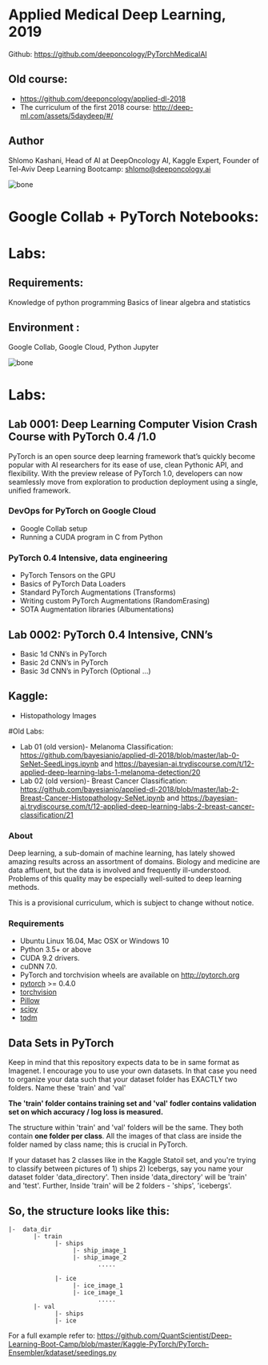 
# Applied Medical Deep Learning, 2019

Github: https://github.com/deeponcology/PyTorchMedicalAI

## Old course:
- https://github.com/deeponcology/applied-dl-2018
- The curriculum of the first 2018 course: http://deep-ml.com/assets/5daydeep/#/

## Author
Shlomo Kashani, Head of AI at DeepOncology AI, 
Kaggle Expert, Founder of Tel-Aviv Deep Learning Bootcamp: shlomo@deeponcology.ai

![bone](assets/f099.png)

# Google Collab + PyTorch Notebooks:

# Labs:

## Requirements: 
Knowledge of python programming Basics of linear algebra and statistics 

## Environment : 
Google Collab, Google Cloud, Python Jupyter
 

![bone](assets/016P3_25.JPG)

# Labs:

## Lab 0001: Deep Learning Computer Vision Crash Course with PyTorch 0.4 /1.0 

PyTorch is an open source deep learning framework that’s quickly become popular with AI researchers for its ease of use, clean Pythonic API, and flexibility. With the preview release of PyTorch 1.0, developers can now seamlessly move from exploration to production deployment using a single, unified framework.

### DevOps for PyTorch on Google Cloud

  - Google Collab setup
  - Running a CUDA program in C from Python   

### PyTorch 0.4 Intensive, data engineering 

  - PyTorch Tensors on the GPU
  - Basics of PyTorch Data Loaders
  - Standard PyTorch Augmentations (Transforms)
  - Writing custom PyTorch Augmentations (RandomErasing)
  - SOTA Augmentation libraries (Albumentations) 

## Lab 0002: PyTorch 0.4 Intensive, CNN’s 

  - Basic 1d CNN’s in PyTorch 
  - Basic 2d CNN’s in PyTorch 
  - Basic 3d CNN’s in PyTorch (Optional ...) 

## Kaggle:
  - Histopathology Images  
 
#Old Labs:
- Lab 01 (old version)- Melanoma Classification: https://github.com/bayesianio/applied-dl-2018/blob/master/lab-0-SeNet-SeedLings.ipynb and https://bayesian-ai.trydiscourse.com/t/12-applied-deep-learning-labs-1-melanoma-detection/20
- Lab 02 (old version)- Breast Cancer Classification: https://github.com/bayesianio/applied-dl-2018/blob/master/lab-2-Breast-Cancer-Histopathology-SeNet.ipynb and https://bayesian-ai.trydiscourse.com/t/12-applied-deep-learning-labs-2-breast-cancer-classification/21


### About
Deep learning, a sub-domain of machine learning, has lately showed amazing results across an assortment of domains. 
Biology and medicine are data affluent, but the data is involved and frequently ill-understood. 
Problems of this quality may be especially well-suited to deep learning methods. 

This is a provisional curriculum, which is subject to change without notice. 


### Requirements
  

- Ubuntu Linux 16.04, Mac OSX or Windows 10
- Python 3.5+ or above 
- CUDA 9.2 drivers.
- cuDNN 7.0.
- PyTorch and torchvision wheels are available on http://pytorch.org
- [pytorch](https://github.com/pytorch/pytorch) >= 0.4.0
- [torchvision](https://github.com/pytorch/vision) 
- [Pillow](https://github.com/python-pillow/Pillow)
- [scipy](https://github.com/scipy/scipy)
- [tqdm](https://github.com/tqdm/tqdm)

## Data Sets in PyTorch 
Keep in mind that this repository expects data to be in same format as Imagenet. I encourage you to use your own datasets. 
In that case you need to organize your data such that your dataset folder has EXACTLY two folders. Name these 'train' and 'val'

**The 'train' folder contains training set and 'val' fodler contains validation set on which accuracy / log loss is measured.**  

The structure within 'train' and 'val' folders will be the same. 
They both contain **one folder per class**. 
All the images of that class are inside the folder named by class name; this is crucial in PyTorch. 

If your dataset has 2 classes like in the Kaggle Statoil set, and you're trying to classify between pictures of 1) ships 2) Icebergs, 
say you name your dataset folder 'data_directory'. Then inside 'data_directory' will be 'train' and 'test'. 
Further, Inside 'train' will be 2 folders - 'ships', 'icebergs'. 

## So, the structure looks like this: 

```
|-  data_dir
       |- train 
             |- ships
                  |- ship_image_1
                  |- ship_image_2
                         .....

             |- ice
                  |- ice_image_1
                  |- ice_image_1
                         .....
       |- val
             |- ships
             |- ice
```

For a full example refer to: https://github.com/QuantScientist/Deep-Learning-Boot-Camp/blob/master/Kaggle-PyTorch/PyTorch-Ensembler/kdataset/seedings.py 


